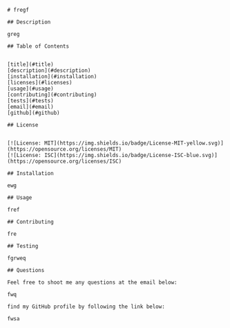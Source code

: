 
    
    # fregf

    ## Description

    greg

    ## Table of Contents
    
    
	[title](#title)
	[description](#description)
	[installation](#installation)
	[licenses](#licenses)
	[usage](#usage)
	[contributing](#contributing)
	[tests](#tests)
	[email](#email)
	[github](#github)

    ## License 
    
    
	[![License: MIT](https://img.shields.io/badge/License-MIT-yellow.svg)](https://opensource.org/licenses/MIT)
	[![License: ISC](https://img.shields.io/badge/License-ISC-blue.svg)](https://opensource.org/licenses/ISC)

    ## Installation

    ewg

    ## Usage 
    
    fref

    ## Contributing

    fre

    ## Testing

    fgrweq

    ## Questions

    Feel free to shoot me any questions at the email below:

    fwq

    find my GitHub profile by following the link below:

    fwsa